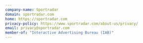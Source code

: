 ```yaml
---
company-name: Sportradar
domain: sportradar.com
home: https://sportradar.com
privacy-policy: https://www.sportradar.com/about-us/privacy/
email: privacy@sportradar.com
member-of: "Interactive Advertising Bureau (IAB)"
---
```




